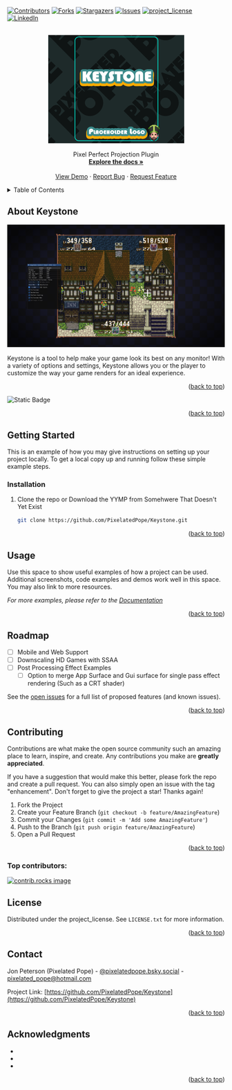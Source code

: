 <!-- Improved compatibility of back to top link: See: https://github.com/othneildrew/Best-README-Template/pull/73 -->
<a id="readme-top"></a>
<!--
*** Thanks for checking out the Best-README-Template. If you have a suggestion
*** that would make this better, please fork the repo and create a pull request
*** or simply open an issue with the tag "enhancement".
*** Don't forget to give the project a star!
*** Thanks again! Now go create something AMAZING! :D
-->



<!-- PROJECT SHIELDS -->
<!--
*** I'm using markdown "reference style" links for readability.
*** Reference links are enclosed in brackets [ ] instead of parentheses ( ).
*** See the bottom of this document for the declaration of the reference variables
*** for contributors-url, forks-url, etc. This is an optional, concise syntax you may use.
*** https://www.markdownguide.org/basic-syntax/#reference-style-links
-->
[![Contributors][contributors-shield]][contributors-url]
[![Forks][forks-shield]][forks-url]
[![Stargazers][stars-shield]][stars-url]
[![Issues][issues-shield]][issues-url]
[![project_license][license-shield]][license-url]
[![LinkedIn][linkedin-shield]][linkedin-url]



<!-- PROJECT LOGO -->
<br />
<div align="center">
  <a href="https://github.com/PixelatedPope/Keystone">
    <img src="images/logo.png" alt="Logo" width="315" height="250">
  </a>
  <p align="center">
    Pixel Perfect Projection Plugin
    <br />
    <a href="https://github.com/PixelatedPope/Keystone"><strong>Explore the docs »</strong></a>
    <br />
    <br />
    <a href="https://github.com/PixelatedPope/Keystone">View Demo</a>
    &middot;
    <a href="https://github.com/PixelatedPope/Keystone/issues/new?labels=bug&template=bug-report---.md">Report Bug</a>
    &middot;
    <a href="https://github.com/PixelatedPope/Keystone/issues/new?labels=enhancement&template=feature-request---.md">Request Feature</a>
  </p>
</div>



<!-- TABLE OF CONTENTS -->
<details>
  <summary>Table of Contents</summary>
  <ol>
    <li>
      <a href="#getting-started">Getting Started</a>
      <ul>
        <li><a href="#prerequisites">Prerequisites</a></li>
        <li><a href="#installation">Installation</a></li>
      </ul>
    </li>
    <li><a href="#usage">Usage</a></li>
    <li><a href="#roadmap">Roadmap</a></li>
    <li><a href="#contributing">Contributing</a></li>
    <li><a href="#license">License</a></li>
    <li><a href="#contact">Contact</a></li>
    <li><a href="#acknowledgments">Acknowledgments</a></li>
  </ol>
</details>



<!-- ABOUT THE PROJECT -->
## About Keystone

[![Product Name Screen Shot][product-screenshot]](https://example.com)

Keystone is a tool to help make your game look its best on any monitor! With a variety of options and settings, Keystone allows you or the player to customize the way your game renders for an ideal experience.

<p align="right">(<a href="#readme-top">back to top</a>)</p>


![Static Badge](https://img.shields.io/badge/Made_With_%26_For-GameMaker-green?style=flat-square&logo=gamemaker&logoColor=white)


<p align="right">(<a href="#readme-top">back to top</a>)</p>



<!-- GETTING STARTED -->
## Getting Started

This is an example of how you may give instructions on setting up your project locally.
To get a local copy up and running follow these simple example steps.

### Installation

1. Clone the repo or Download the YYMP from Somehwere That Doesn't Yet Exist
   ```sh
   git clone https://github.com/PixelatedPope/Keystone.git
   ```

<p align="right">(<a href="#readme-top">back to top</a>)</p>



<!-- USAGE EXAMPLES -->
## Usage

Use this space to show useful examples of how a project can be used. Additional screenshots, code examples and demos work well in this space. You may also link to more resources.

_For more examples, please refer to the [Documentation](https://example.com)_

<p align="right">(<a href="#readme-top">back to top</a>)</p>



<!-- ROADMAP -->
## Roadmap

- [ ] Mobile and Web Support
- [ ] Downscaling HD Games with SSAA
- [ ] Post Processing Effect Examples
    - [ ] Option to merge App Surface and Gui surface for single pass effect rendering (Such as a CRT shader)

See the [open issues](https://github.com/PixelatedPope/Keystone/issues) for a full list of proposed features (and known issues).

<p align="right">(<a href="#readme-top">back to top</a>)</p>



<!-- CONTRIBUTING -->
## Contributing

Contributions are what make the open source community such an amazing place to learn, inspire, and create. Any contributions you make are **greatly appreciated**.

If you have a suggestion that would make this better, please fork the repo and create a pull request. You can also simply open an issue with the tag "enhancement".
Don't forget to give the project a star! Thanks again!

1. Fork the Project
2. Create your Feature Branch (`git checkout -b feature/AmazingFeature`)
3. Commit your Changes (`git commit -m 'Add some AmazingFeature'`)
4. Push to the Branch (`git push origin feature/AmazingFeature`)
5. Open a Pull Request

<p align="right">(<a href="#readme-top">back to top</a>)</p>

### Top contributors:

<a href="https://github.com/PixelatedPope/Keystone/graphs/contributors">
  <img src="https://contrib.rocks/image?repo=PixelatedPope/Keystone" alt="contrib.rocks image" />
</a>



<!-- LICENSE -->
## License

Distributed under the project_license. See `LICENSE.txt` for more information.

<p align="right">(<a href="#readme-top">back to top</a>)</p>



<!-- CONTACT -->
## Contact

Jon Peterson (Pixelated Pope) - [@pixelatedpope.bsky.social](https://bsky.app/profile/pixelatedpope.bsky.social) - pixelated_pope@hotmail.com

Project Link: [https://github.com/PixelatedPope/Keystone](https://github.com/PixelatedPope/Keystone)

<p align="right">(<a href="#readme-top">back to top</a>)</p>



<!-- ACKNOWLEDGMENTS -->
## Acknowledgments

* []()
* []()
* []()

<p align="right">(<a href="#readme-top">back to top</a>)</p>



<!-- MARKDOWN LINKS & IMAGES -->
<!-- https://www.markdownguide.org/basic-syntax/#reference-style-links -->
[contributors-shield]: https://img.shields.io/github/contributors/PixelatedPope/Keystone.svg?style=for-the-badge
[contributors-url]: https://github.com/PixelatedPope/Keystone/graphs/contributors
[forks-shield]: https://img.shields.io/github/forks/PixelatedPope/Keystone.svg?style=for-the-badge
[forks-url]: https://github.com/PixelatedPope/Keystone/network/members
[stars-shield]: https://img.shields.io/github/stars/PixelatedPope/Keystone.svg?style=for-the-badge
[stars-url]: https://github.com/PixelatedPope/Keystone/stargazers
[issues-shield]: https://img.shields.io/github/issues/PixelatedPope/Keystone.svg?style=for-the-badge
[issues-url]: https://github.com/PixelatedPope/Keystone/issues
[license-shield]: https://img.shields.io/github/license/PixelatedPope/Keystone.svg?style=for-the-badge
[license-url]: https://github.com/PixelatedPope/Keystone/blob/master/LICENSE.txt
[linkedin-shield]: https://img.shields.io/badge/-LinkedIn-black.svg?style=for-the-badge&logo=linkedin&colorB=555
[linkedin-url]: https://linkedin.com/in/linkedin_username
[product-screenshot]: images/screenshot.png


[Gamemaker]: https://img.shields.io/badge/Made_With_GameMaker-green?style=flat-square&logo=gamemaker&logoColor=white

[Next-url]: https://nextjs.org/
[React.js]: https://img.shields.io/badge/React-20232A?style=for-the-badge&logo=react&logoColor=61DAFB
[React-url]: https://reactjs.org/
[Vue.js]: https://img.shields.io/badge/Vue.js-35495E?style=for-the-badge&logo=vuedotjs&logoColor=4FC08D
[Vue-url]: https://vuejs.org/
[Angular.io]: https://img.shields.io/badge/Angular-DD0031?style=for-the-badge&logo=angular&logoColor=white
[Angular-url]: https://angular.io/
[Svelte.dev]: https://img.shields.io/badge/Svelte-4A4A55?style=for-the-badge&logo=svelte&logoColor=FF3E00
[Svelte-url]: https://svelte.dev/
[Laravel.com]: https://img.shields.io/badge/Laravel-FF2D20?style=for-the-badge&logo=laravel&logoColor=white
[Laravel-url]: https://laravel.com
[Bootstrap.com]: https://img.shields.io/badge/Bootstrap-563D7C?style=for-the-badge&logo=bootstrap&logoColor=white
[Bootstrap-url]: https://getbootstrap.com
[JQuery.com]: https://img.shields.io/badge/jQuery-0769AD?style=for-the-badge&logo=jquery&logoColor=white
[JQuery-url]: https://jquery.com 
